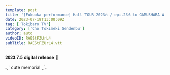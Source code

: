 ```yaml
---
template: post
title: '[Fukuoka performance] Hall TOUR 2023🔥 / epi.236 to GAMUSHARA With a Hot Hug'
date: 2023-07-19T13:00:09Z
tag: ['Tokibaro TV']
category: ['Cho Tokimeki Sendenbu']
author: auto 
videoID: RAEStFZUrL4
subTitle: RAEStFZUrL4.vtt
---
```

𝟐𝟎𝟐𝟑.𝟕.𝟓 𝐝𝐢𝐠𝐢𝐭𝐚𝐥 𝐫𝐞𝐥𝐞𝐚𝐬𝐞 📣

˗ˏˋ cute memorial ˎˊ˗

